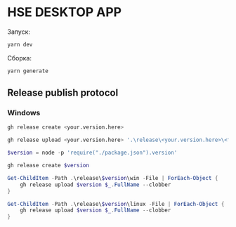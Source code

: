 # HSE DESKTOP APP

Запуск:

```bash
yarn dev
```

Сборка:

```bash
yarn generate
```

## Release publish protocol

### Windows

```bash
gh release create <your.version.here>
```

```bash
gh release upload <your.version.here> '.\release\<your.version.here>\<file here>'
```

```powershell
$version = node -p 'require("./package.json").version'

gh release create $version

Get-ChildItem -Path .\release\$version\win -File | ForEach-Object {
    gh release upload $version $_.FullName --clobber
}

Get-ChildItem -Path .\release\$version\linux -File | ForEach-Object {
    gh release upload $version $_.FullName --clobber
}
```
